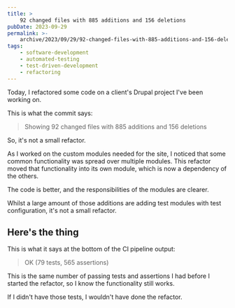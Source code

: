 ```yaml
---
title: >
    92 changed files with 885 additions and 156 deletions
pubDate: 2023-09-29
permalink: >-
    archive/2023/09/29/92-changed-files-with-885-additions-and-156-deletions
tags:
    - software-development
    - automated-testing
    - test-driven-development
    - refactoring
---
```


Today, I refactored some code on a client's Drupal project I've been working on.

This is what the commit says:

> Showing 92 changed files with 885 additions and 156 deletions

So, it's not a small refactor.

As I worked on the custom modules needed for the site, I noticed that some common functionality was spread over multiple modules. This refactor moved that functionality into its own module, which is now a dependency of the others.

The code is better, and the responsibilities of the modules are clearer.

Whilst a large amount of those additions are adding test modules with test configuration, it's not a small refactor.

## Here's the thing

This is what it says at the bottom of the CI pipeline output:

> OK (79 tests, 565 assertions)

This is the same number of passing tests and assertions I had before I started the refactor, so I know the functionality still works.

If I didn't have those tests, I wouldn't have done the refactor.
